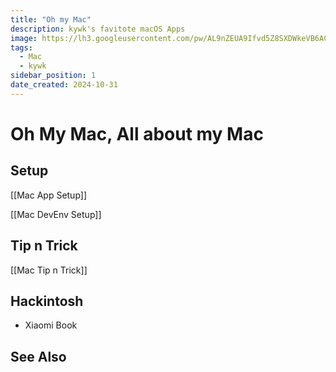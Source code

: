 ```yaml
---
title: "Oh my Mac"
description: kywk's favitote macOS Apps
image: https://lh3.googleusercontent.com/pw/AL9nZEUA9Ifvd5Z8SXDWkeVB6AC4MPGwnXaL6kBXNPoXwOQQ2jOcZ1Jw_0p8TKK8C3ZX0e67_FOY15eDrm7aaXSQJcKtoUzC80SAQEHsaBy6qS2AqNNs5VUFNXBKm439y_1wkvmDl-PnL8ReojnIumNlEvOXBg=w800-no?authuser=0
tags:
  - Mac
  - kywk
sidebar_position: 1
date_created: 2024-10-31
---
```


# Oh My Mac, All about my Mac

## Setup

[[Mac App Setup]]

[[Mac DevEnv Setup]]

## Tip n Trick

[[Mac Tip n Trick]]

## Hackintosh

- Xiaomi Book

## See Also
